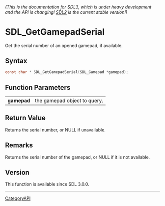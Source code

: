 ###### (This is the documentation for SDL3, which is under heavy development and the API is changing! [SDL2](https://wiki.libsdl.org/SDL2/) is the current stable version!)
# SDL_GetGamepadSerial

Get the serial number of an opened gamepad, if available.

## Syntax

```c
const char * SDL_GetGamepadSerial(SDL_Gamepad *gamepad);

```

## Function Parameters

|                 |                              |
| --------------- | ---------------------------- |
| **gamepad**     | the gamepad object to query. |

## Return Value

Returns the serial number, or NULL if unavailable.

## Remarks

Returns the serial number of the gamepad, or NULL if it is not available.

## Version

This function is available since SDL 3.0.0.

----
[CategoryAPI](CategoryAPI)

